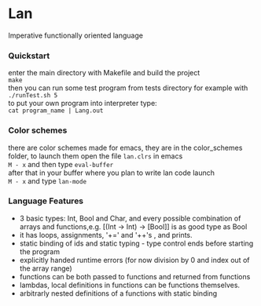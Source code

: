 # Lan

Imperative functionally oriented language

### Quickstart 

enter the main directory with Makefile and build the project <br/>
`make`<br/>
then you can run some test program from tests directory for example with <br/>
`./runTest.sh 5`<br/>
to put your own program into interpreter type:<br/>
`cat program_name | Lang.out`<br/>

### Color schemes
there are color schemes made for emacs, they are in the color_schemes folder, to launch them open the file 
`lan.clrs` in emacs <br/>
`M - x` and then type `eval-buffer`<br/>
after that in your buffer where you plan to write lan code launch <br/>
`M - x` and type `lan-mode` <br/>


### Language Features
- 3 basic types: Int, Bool and Char, and every possible combination of arrays and functions,e.g. [(Int -> Int) -> [Bool]] is as good type as Bool
- it has loops, assignments, '+=' and '++'s , and prints.
- static binding of ids and static typing - type control ends before starting the program
- explicitly handed runtime errors (for now division by 0 and index out of the array range)
- functions can be both passed to functions and returned from functions
- lambdas, local definitions in functions can be functions themselves.
- arbitrarly nested definitions of a functions with static binding
